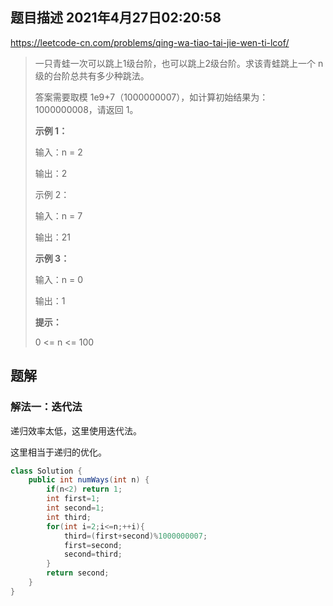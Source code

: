 ## 题目描述	2021年4月27日02:20:58

https://leetcode-cn.com/problems/qing-wa-tiao-tai-jie-wen-ti-lcof/

> 一只青蛙一次可以跳上1级台阶，也可以跳上2级台阶。求该青蛙跳上一个 n 级的台阶总共有多少种跳法。
>
> 答案需要取模 1e9+7（1000000007），如计算初始结果为：1000000008，请返回 1。
>
> **示例 1：**
>
> 输入：n = 2
>
> 输出：2
>
> 示例 2：
>
> 输入：n = 7
>
> 输出：21
>
> **示例 3：**
>
> 输入：n = 0
>
> 输出：1
>
> **提示：**
>
> 0 <= n <= 100
>

## 题解

### 解法一：迭代法

递归效率太低，这里使用迭代法。

这里相当于递归的优化。

```java
class Solution {
    public int numWays(int n) {
        if(n<2) return 1;
        int first=1;
        int second=1;
        int third;
        for(int i=2;i<=n;++i){
            third=(first+second)%1000000007;
            first=second;
            second=third;
        }
        return second;
    }
}
```

